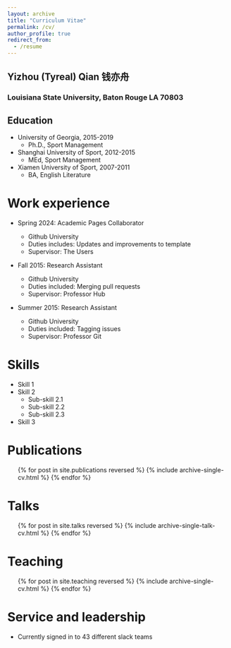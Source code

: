 ```yaml
---
layout: archive
title: "Curriculum Vitae"
permalink: /cv/
author_profile: true
redirect_from:
  - /resume
---
```


## Yizhou (Tyreal) Qian 钱亦舟

### Louisiana State University, Baton Rouge LA 70803

## Education

- University of Georgia, 2015-2019
	- Ph.D., Sport Management
- Shanghai University of Sport, 2012-2015
	- MEd, Sport Management
- Xiamen University of Sport, 2007-2011
	- BA, English Literature

Work experience
======
* Spring 2024: Academic Pages Collaborator
  * Github University
  * Duties includes: Updates and improvements to template
  * Supervisor: The Users

* Fall 2015: Research Assistant
  * Github University
  * Duties included: Merging pull requests
  * Supervisor: Professor Hub

* Summer 2015: Research Assistant
  * Github University
  * Duties included: Tagging issues
  * Supervisor: Professor Git
  
Skills
======
* Skill 1
* Skill 2
  * Sub-skill 2.1
  * Sub-skill 2.2
  * Sub-skill 2.3
* Skill 3

Publications
======
  <ul>{% for post in site.publications reversed %}
    {% include archive-single-cv.html %}
  {% endfor %}</ul>
  
Talks
======
  <ul>{% for post in site.talks reversed %}
    {% include archive-single-talk-cv.html  %}
  {% endfor %}</ul>
  
Teaching
======
  <ul>{% for post in site.teaching reversed %}
    {% include archive-single-cv.html %}
  {% endfor %}</ul>
  
Service and leadership
======
* Currently signed in to 43 different slack teams
